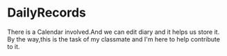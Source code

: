 # DailyRecords

There is a Calendar involved.And we can edit diary and it helps us store it.
By the way,this is the task of my classmate and I'm here to help contribute to it.
